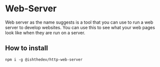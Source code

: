 # Web-Server

Web server as the name suggests is a tool that you can use to run a web server to develop websites. You can use this to see what your web pages look like when they are run on a server.

## How to install

```npm i -g @ishthedev/http-web-server```